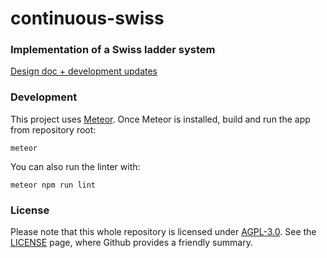 # continuous-swiss
### Implementation of a Swiss ladder system
[Design doc + development updates](https://docs.google.com/document/d/1xCoMxy3hkunsGeHbvm-r6bDg33__U1zLgxX2axqBqxk/edit?usp=sharing)

### Development
This project uses [Meteor](https://www.meteor.com/).
Once Meteor is installed, build and run the app from repository root:
```
meteor
```
You can also run the linter with:
```
meteor npm run lint
```

### License
Please note that this whole repository is licensed under [AGPL-3.0](https://www.gnu.org/licenses/agpl-3.0.en.html).
See the [LICENSE](https://github.com/jmlee337/continuous-swiss/blob/master/LICENSE) page, where Github provides a friendly summary.
